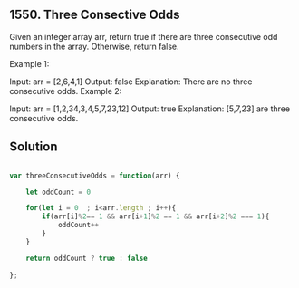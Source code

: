 ## 1550. Three Consective Odds

Given an integer array arr, return true if there are three consecutive odd numbers in the array. Otherwise, return false.
 

Example 1:

Input: arr = [2,6,4,1]
Output: false
Explanation: There are no three consecutive odds.
Example 2:

Input: arr = [1,2,34,3,4,5,7,23,12]
Output: true
Explanation: [5,7,23] are three consecutive odds.

## Solution

```jsx

var threeConsecutiveOdds = function(arr) {

    let oddCount = 0

    for(let i = 0  ; i<arr.length ; i++){
        if(arr[i]%2== 1 && arr[i+1]%2 == 1 && arr[i+2]%2 === 1){
            oddCount++
        }
    }

    return oddCount ? true : false
    
};
```